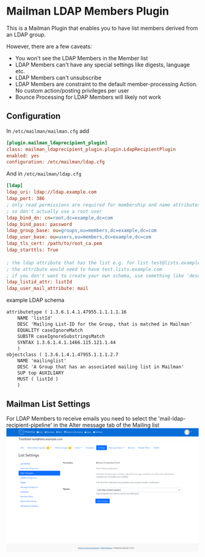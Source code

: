 # Mailman LDAP Members Plugin

This is a Mailman Plugin that enables you to have list members derived from an LDAP
group.

However, there are a few caveats: 
- You won't see the LDAP Members in the Member list
- LDAP Members can't have any special settings like digests, language etc.
- LDAP Members can't unsubscribe
- LDAP Members are constraint to the default member-processing Action. No custom action/posting privileges per user
- Bounce Processing for LDAP Members will likely not work

## Configuration
In `/etc/mailman/mailman.cfg` add
```ini
[plugin.mailman_ldaprecipient_plugin]
class: mailman_ldaprecipient_plugin.plugin.LdapRecipientPlugin
enabled: yes
configuration: /etc/mailman/ldap.cfg
```
And in `/etc/mailman/ldap.cfg`
```ini
[ldap]
ldap_uri: ldap://ldap.example.com
ldap_port: 386
; only read permissions are required for membership and name attributes
; so don't actually use a root user
ldap_bind_dn: cn=root,dc=example,dc=com
ldap_bind_pass: password
ldap_group_base: ou=groups,ou=members,dc=example,dc=com
ldap_user_base: ou=users,ou=members,dc=example,dc=com
ldap_tls_cert: /path/to/root_ca.pem
ldap_starttls: True

; the ldap attribute that has the list e.g. for list test@lists.example.com
; the attribute would need to have test.lists.example.com
; if you don't want to create your own schema, use something like 'description'
ldap_listid_attr: listId
ldap_user_mail_attribute: mail
```

example LDAP schema
```schema
attributetype ( 1.3.6.1.4.1.47955.1.1.1.1.16
    NAME 'listId'
    DESC 'Mailing List-ID for the Group, that is matched in Mailman'
    EQUALITY caseIgnoreMatch
    SUBSTR caseIgnoreSubstringsMatch    
    SYNTAX 1.3.6.1.4.1.1466.115.121.1.44
    )
objectclass ( 1.3.6.1.4.1.47955.1.1.1.2.7
    NAME 'mailinglist'
    DESC 'A Group that has an associated mailing list in Mailman'
    SUP top AUXILIARY
    MUST ( listId )
    )
```

## Mailman List Settings
For LDAP Members to receive emails you need to select the 'mail-ldap-recipient-pipeline'
in the Alter message tab of the Mailing list
![img.png](img.png)